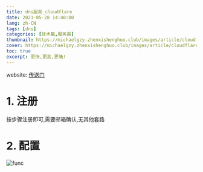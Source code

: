 ```yaml
---
title: dns服务_cloudflare
date: 2021-05-28 14:40:00
lang: zh-CN
tags: [dns]
categories: [技术篇,服务器]
thumbnail: https://michaelgzy.zhenxishenghuo.club/images/article/cloudflare.jpg
cover: https://michaelgzy.zhenxishenghuo.club/images/article/cloudflare.jpg
toc: true
excerpt: 更快,更高,更墙!
---
```


website: 
[传送门](https://www.cloudflare.com/)

# 1. 注册
按步骤注册即可,需要邮箱确认,无其他套路

# 2. 配置

![func](https://michaelgzy.zhenxishenghuo.club/images/article/cloudflare.jpg)
